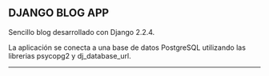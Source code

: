 DJANGO BLOG APP
---------------------------------------------------------------------------------------------------------------------

Sencillo blog desarrollado con Django 2.2.4.

La aplicación se conecta a una base de datos PostgreSQL utilizando las librerias psycopg2 y dj_database_url.

---------------------------------------------------------------------------------------------------------------------

